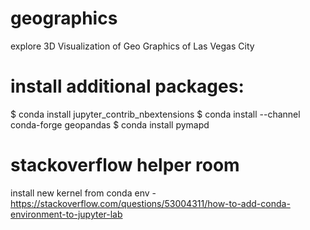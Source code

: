 # geographics
explore 3D Visualization of Geo Graphics of Las Vegas City

# install additional packages:
$ conda install jupyter_contrib_nbextensions
$ conda install --channel conda-forge geopandas
$ conda install pymapd

# stackoverflow helper room
install new kernel from conda env -
https://stackoverflow.com/questions/53004311/how-to-add-conda-environment-to-jupyter-lab
